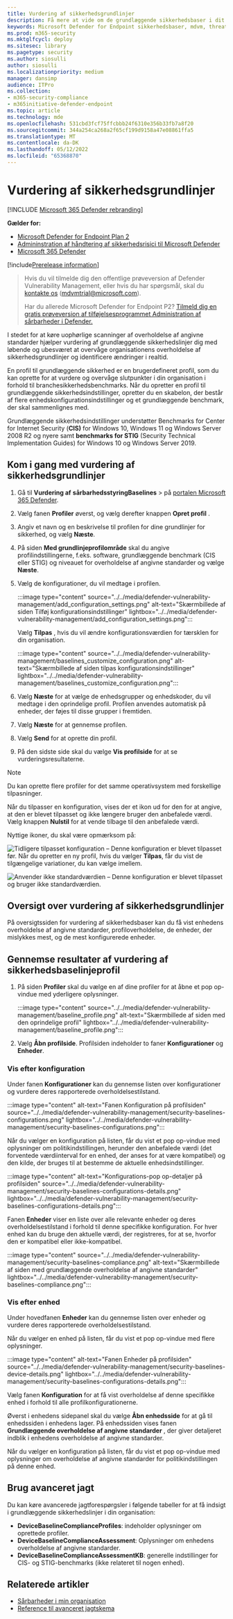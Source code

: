 ```yaml
---
title: Vurdering af sikkerhedsgrundlinjer
description: Få mere at vide om de grundlæggende sikkerhedsbaser i dit miljø
keywords: Microsoft Defender for Endpoint sikkerhedsbaser, mdvm, threat & håndtering af sikkerhedsrisici
ms.prod: m365-security
ms.mktglfcycl: deploy
ms.sitesec: library
ms.pagetype: security
ms.author: siosulli
author: siosulli
ms.localizationpriority: medium
manager: dansimp
audience: ITPro
ms.collection:
- m365-security-compliance
- m365initiative-defender-endpoint
ms.topic: article
ms.technology: mde
ms.openlocfilehash: 531cbd3fcf75ffcbbb24f6310e356b33fb7a8f20
ms.sourcegitcommit: 344a254ca268a2f65cf199d9158a47e08861ffa5
ms.translationtype: MT
ms.contentlocale: da-DK
ms.lasthandoff: 05/12/2022
ms.locfileid: "65368870"
---
```

# <a name="security-baselines-assessment"></a>Vurdering af sikkerhedsgrundlinjer

[!INCLUDE [Microsoft 365 Defender rebranding](../../includes/microsoft-defender.md)]

**Gælder for:**

- [Microsoft Defender for Endpoint Plan 2](https://go.microsoft.com/fwlink/?linkid=2154037)
- [Admininstration af håndtering af sikkerhedsrisici til Microsoft Defender](index.yml)
- [Microsoft 365 Defender](https://go.microsoft.com/fwlink/?linkid=2118804)

[!include[Prerelease information](../../includes/prerelease.md)]

> Hvis du vil tilmelde dig den offentlige prøveversion af Defender Vulnerability Management, eller hvis du har spørgsmål, skal du [kontakte os](mailto:mdvmtrial@microsoft.com) (mdvmtrial@microsoft.com).
>
> Har du allerede Microsoft Defender for Endpoint P2? [Tilmeld dig en gratis prøveversion af tilføjelsesprogrammet Administration af sårbarheder i Defender.](https://signup.microsoft.com/get-started/signup?products=5908ecaa-b8a7-4a04-b6c0-d44fd934b6f2)

I stedet for at køre uophørlige scanninger af overholdelse af angivne standarder hjælper vurdering af grundlæggende sikkerhedslinjer dig med løbende og ubesværet at overvåge organisationens overholdelse af sikkerhedsgrundlinjer og identificere ændringer i realtid.

En profil til grundlæggende sikkerhed er en brugerdefineret profil, som du kan oprette for at vurdere og overvåge slutpunkter i din organisation i forhold til branchesikkerhedsbenchmarks. Når du opretter en profil til grundlæggende sikkerhedsindstillinger, opretter du en skabelon, der består af flere enhedskonfigurationsindstillinger og et grundlæggende benchmark, der skal sammenlignes med.

Grundlæggende sikkerhedsindstillinger understøtter Benchmarks for Center for Internet Security (**CIS)** for Windows 10, Windows 11 og Windows Server 2008 R2 og nyere samt **benchmarks for STIG** (Security Technical Implementation Guides) for Windows 10 og Windows Server 2019.

## <a name="get-started-with-security-baselines-assessment"></a>Kom i gang med vurdering af sikkerhedsgrundlinjer

1. Gå til **Vurdering af** **sårbarhedsstyringBaselines** >  på [portalen Microsoft 365 Defender](https://security.microsoft.com).
2. Vælg fanen **Profiler** øverst, og vælg derefter knappen **Opret profil** .
3. Angiv et navn og en beskrivelse til profilen for dine grundlinjer for sikkerhed, og vælg **Næste**.
4. På siden **Med grundlinjeprofilområde** skal du angive profilindstillingerne, f.eks. software, grundlæggende benchmark (CIS eller STIG) og niveauet for overholdelse af angivne standarder og vælge **Næste**.
5. Vælg de konfigurationer, du vil medtage i profilen.

   :::image type="content" source="../../media/defender-vulnerability-management/add_configuration_settings.png" alt-text="Skærmbillede af siden Tilføj konfigurationsindstillinger" lightbox="../../media/defender-vulnerability-management/add_configuration_settings.png":::

   Vælg **Tilpas** , hvis du vil ændre konfigurationsværdien for tærsklen for din organisation.

   :::image type="content" source="../../media/defender-vulnerability-management/baselines_customize_configuration.png" alt-text="Skærmbillede af siden tilpas konfigurationsindstillinger"  lightbox="../../media/defender-vulnerability-management/baselines_customize_configuration.png":::

6. Vælg **Næste** for at vælge de enhedsgrupper og enhedskoder, du vil medtage i den oprindelige profil. Profilen anvendes automatisk på enheder, der føjes til disse grupper i fremtiden.
7. Vælg **Næste** for at gennemse profilen.
8. Vælg **Send** for at oprette din profil.
9. På den sidste side skal du vælge **Vis profilside** for at se vurderingsresultaterne.

> [!Note]
> Du kan oprette flere profiler for det samme operativsystem med forskellige tilpasninger.

 Når du tilpasser en konfiguration, vises der et ikon ud for den for at angive, at den er blevet tilpasset og ikke længere bruger den anbefalede værdi. Vælg knappen **Nulstil** for at vende tilbage til den anbefalede værdi.

Nyttige ikoner, du skal være opmærksom på:

![Tidligere tilpasset konfiguration](../../media/defender-vulnerability-management/previous_customization.png) – Denne konfiguration er blevet tilpasset før. Når du opretter en ny profil, hvis du vælger **Tilpas**, får du vist de tilgængelige variationer, du kan vælge imellem.

![Anvender ikke standardværdien](../../media/defender-vulnerability-management/customized_value.png) – Denne konfiguration er blevet tilpasset og bruger ikke standardværdien.

## <a name="security-baselines-assessment-overview"></a>Oversigt over vurdering af sikkerhedsgrundlinjer

På oversigtssiden for vurdering af sikkerhedsbaser kan du få vist enhedens overholdelse af angivne standarder, profiloverholdelse, de enheder, der mislykkes mest, og de mest konfigurerede enheder.

## <a name="review-security-baseline-profile-assessment-results"></a>Gennemse resultater af vurdering af sikkerhedsbaselinjeprofil

1. På siden **Profiler** skal du vælge en af dine profiler for at åbne et pop op-vindue med yderligere oplysninger.

   :::image type="content" source="../../media/defender-vulnerability-management/baseline_profile.png" alt-text="Skærmbillede af siden med den oprindelige profil" lightbox="../../media/defender-vulnerability-management/baseline_profile.png":::

2. Vælg **Åbn profilside**. Profilsiden indeholder to faner **Konfigurationer** og **Enheder**.

### <a name="view-by-configuration"></a>Vis efter konfiguration

Under fanen **Konfigurationer** kan du gennemse listen over konfigurationer og vurdere deres rapporterede overholdelsestilstand.

:::image type="content" alt-text="Fanen Konfiguration på profilsiden" source="../../media/defender-vulnerability-management/security-baselines-configurations.png" lightbox="../../media/defender-vulnerability-management/security-baselines-configurations.png":::

Når du vælger en konfiguration på listen, får du vist et pop op-vindue med oplysninger om politikindstillingen, herunder den anbefalede værdi (det forventede værdiinterval for en enhed, der anses for at være kompatibel) og den kilde, der bruges til at bestemme de aktuelle enhedsindstillinger.

:::image type="content" alt-text="Konfigurations-pop op-detaljer på profilsiden" source="../../media/defender-vulnerability-management/security-baselines-configurations-details.png" lightbox="../../media/defender-vulnerability-management/security-baselines-configurations-details.png":::

Fanen **Enheder** viser en liste over alle relevante enheder og deres overholdelsestilstand i forhold til denne specifikke konfiguration. For hver enhed kan du bruge den aktuelle værdi, der registreres, for at se, hvorfor den er kompatibel eller ikke-kompatibel.

   :::image type="content" source="../../media/defender-vulnerability-management/security-baselines-compliance.png" alt-text="Skærmbillede af siden med grundlæggende overholdelse af angivne standarder" lightbox="../../media/defender-vulnerability-management/security-baselines-compliance.png":::

### <a name="view-by-device"></a>Vis efter enhed

Under hovedfanen **Enheder** kan du gennemse listen over enheder og vurdere deres rapporterede overholdelsestilstand.

Når du vælger en enhed på listen, får du vist et pop op-vindue med flere oplysninger.  

:::image type="content" alt-text="Fanen Enheder på profilsiden" source="../../media/defender-vulnerability-management/security-baselines-device-details.png" lightbox="../../media/defender-vulnerability-management/security-baselines-configurations-details.png":::

Vælg fanen **Konfiguration** for at få vist overholdelse af denne specifikke enhed i forhold til alle profilkonfigurationerne.

Øverst i enhedens sidepanel skal du vælge **Åbn enhedsside** for at gå til enhedssiden i enhedens lager. På enhedssiden vises fanen **Grundlæggende overholdelse af angivne standarder** , der giver detaljeret indblik i enhedens overholdelse af angivne standarder.

Når du vælger en konfiguration på listen, får du vist et pop op-vindue med oplysninger om overholdelse af angivne standarder for politikindstillingen på denne enhed.

## <a name="use-advanced-hunting"></a>Brug avanceret jagt

Du kan køre avancerede jagtforespørgsler i følgende tabeller for at få indsigt i grundlæggende sikkerhedslinjer i din organisation:

- **DeviceBaselineComplianceProfiles**: indeholder oplysninger om oprettede profiler.
- **DeviceBaselineComplianceAssessment**: Oplysninger om enhedens overholdelse af angivne standarder.
- **DeviceBaselineComplianceAssessmentKB**: generelle indstillinger for CIS- og STIG-benchmarks (ikke relateret til nogen enhed).

## <a name="related-articles"></a>Relaterede artikler

- [Sårbarheder i min organisation](tvm-weaknesses.md)
- [Reference til avanceret jagtskema](../defender-endpoint/advanced-hunting-schema-reference.md)
